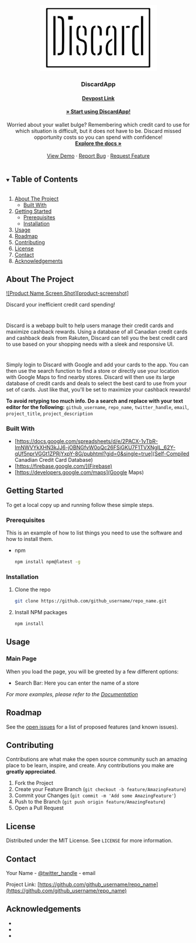 <!-- PROJECT LOGO -->
<br />
<p align="center">
  <a href="https://github.com/Ti1mmy/DiscardApp">
    <img src="img/logo.png" alt="Logo" width="320" height="180">
  </a>

  <h3 align="center">DiscardApp</h3>
  <h4 align="center"><a href="https://" target="_blank">Devpost Link</a></h4>
  <h4 align="center"><a href="https://" target="_blank">» Start using DiscardApp!</a></h4>
  
  <p align="center">
    Worried about your wallet bulge? Remembering which credit card to use for which situation is difficult, but it does not have to be. Discard missed opportunity costs so you can spend with confidence!
    <br />
    <a href="https://github.com/Ti1mmy/DiscardApp"><strong>Explore the docs »</strong></a>
    <br />
    <br />
    <a href="https://github.com/github_username/repo_name">View Demo</a>
    ·
    <a href="https://github.com/Ti1mmy/DiscardApp/issues">Report Bug</a>
    ·
    <a href="https://github.com/Ti1mmy/DiscardApp/issues">Request Feature</a>
  </p>
</p>



<!-- TABLE OF CONTENTS -->
<details open="open">
  <summary><h2 style="display: inline-block">Table of Contents</h2></summary>
  <ol>
    <li>
      <a href="#about-the-project">About The Project</a>
      <ul>
        <li><a href="#built-with">Built With</a></li>
      </ul>
    </li>
    <li>
      <a href="#getting-started">Getting Started</a>
      <ul>
        <li><a href="#prerequisites">Prerequisites</a></li>
        <li><a href="#installation">Installation</a></li>
      </ul>
    </li>
    <li><a href="#usage">Usage</a></li>
    <li><a href="#roadmap">Roadmap</a></li>
    <li><a href="#contributing">Contributing</a></li>
    <li><a href="#license">License</a></li>
    <li><a href="#contact">Contact</a></li>
    <li><a href="#acknowledgements">Acknowledgements</a></li>
  </ol>
</details>



<!-- ABOUT THE PROJECT -->
## About The Project

[![Product Name Screen Shot][product-screenshot]](https://example.com)

Discard your inefficient credit card spending!
#
Discard is a webapp built to help users manage their credit cards and maximize cashback rewards. Using a database of all Canadian credit cards and cashback deals from Rakuten, Discard can tell you the best credit card to use based on your shopping needs with a sleek and responsive UI. 
#
Simply login to Discard with Google and add your cards to the app. You can then use the search function to find a store or directly use your location with Google Maps to find nearby stores. Discard will then use its large database of credit cards and deals to select the best card to use from your set of cards. Just like that, you'll be set to maximize your cashback rewards!

**To avoid retyping too much info. Do a search and replace with your text editor for the following:**
`github_username`, `repo_name`, `twitter_handle`, `email`, `project_title`, `project_description`


### Built With

* [https://docs.google.com/spreadsheets/d/e/2PACX-1vTbR-ImNWVYkXHN3kJJ6-jOBNGfvW0oQc26FSiGKU7F1TVXNgIL_62Y-qUf5nprVGGt1ZPRjYxpY-8G/pubhtml?gid=0&single=true](Self-Compiled Canadian Credit Card Database)
* [https://firebase.google.com/](Firebase)
* [https://developers.google.com/maps](Google Maps)



<!-- GETTING STARTED -->
## Getting Started

To get a local copy up and running follow these simple steps.

### Prerequisites

This is an example of how to list things you need to use the software and how to install them.
* npm
  ```sh
  npm install npm@latest -g
  ```

### Installation

1. Clone the repo
   ```sh
   git clone https://github.com/github_username/repo_name.git
   ```
2. Install NPM packages
   ```sh
   npm install
   ```



<!-- USAGE EXAMPLES -->
## Usage

### Main Page
When you load the page, you will be greeted by a few different options:
* Search Bar: Here you can enter the name of a store

_For more examples, please refer to the [Documentation](https://example.com)_



<!-- ROADMAP -->
## Roadmap

See the [open issues](https://github.com/github_username/repo_name/issues) for a list of proposed features (and known issues).



<!-- CONTRIBUTING -->
## Contributing

Contributions are what make the open source community such an amazing place to be learn, inspire, and create. Any contributions you make are **greatly appreciated**.

1. Fork the Project
2. Create your Feature Branch (`git checkout -b feature/AmazingFeature`)
3. Commit your Changes (`git commit -m 'Add some AmazingFeature'`)
4. Push to the Branch (`git push origin feature/AmazingFeature`)
5. Open a Pull Request



<!-- LICENSE -->
## License

Distributed under the MIT License. See `LICENSE` for more information.



<!-- CONTACT -->
## Contact

Your Name - [@twitter_handle](https://twitter.com/twitter_handle) - email

Project Link: [https://github.com/github_username/repo_name](https://github.com/github_username/repo_name)



<!-- ACKNOWLEDGEMENTS -->
## Acknowledgements

* []()
* []()
* []()
